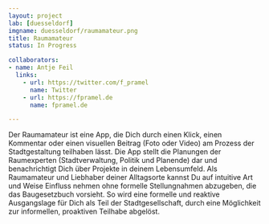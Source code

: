 ```yaml
---
layout: project
lab: [duesseldorf]
imgname: duesseldorf/raumamateur.png
title: Raumamateur
status: In Progress

collaborators:
- name: Antje Feil
  links:
    - url: https://twitter.com/f_pramel
      name: Twitter
    - url: https://fpramel.de
      name: fpramel.de

---
```


Der Raumamateur ist eine App, die Dich durch einen Klick, einen Kommentar oder einen visuellen Beitrag (Foto oder Video) am Prozess der Stadtgestaltung teilhaben lässt. Die App stellt die Planungen der Raumexperten (Stadtverwaltung, Politik und Planende) dar und benachrichtigt Dich über Projekte in deinem Lebensumfeld. Als Raumamateur und Liebhaber deiner Alltagsorte kannst Du auf intuitive Art und Weise Einfluss nehmen ohne formelle Stellungnahmen abzugeben, die das Baugesetzbuch vorsieht. So wird eine formelle und reaktive Ausgangslage für Dich als Teil der Stadtgesellschaft, durch eine Möglichkeit zur informellen, proaktiven Teilhabe abgelöst.

